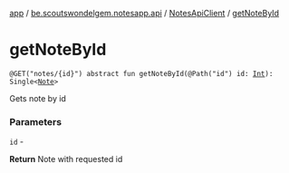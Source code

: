 [app](../../index.md) / [be.scoutswondelgem.notesapp.api](../index.md) / [NotesApiClient](index.md) / [getNoteById](./get-note-by-id.md)

# getNoteById

`@GET("notes/{id}") abstract fun getNoteById(@Path("id") id: `[`Int`](https://kotlinlang.org/api/latest/jvm/stdlib/kotlin/-int/index.html)`): Single<`[`Note`](../../be.scoutswondelgem.notesapp.api.models/-note/index.md)`>`

Gets note by id

### Parameters

`id` -

**Return**
Note with requested id

